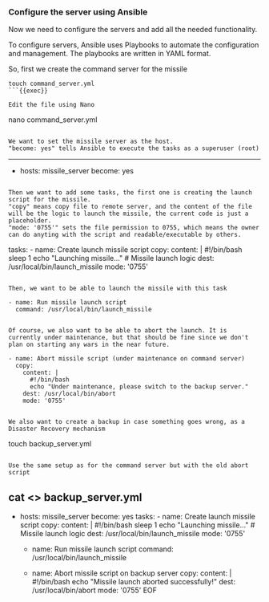 ### Configure the server using Ansible
Now we need to configure the servers and add all the needed functionality.

To configure servers, Ansible uses Playbooks to automate the configuration and management. The playbooks are written in YAML format.

So, first we create the command server for the missile 
```
touch command_server.yml
```{{exec}}

Edit the file using Nano
```
nano command_server.yml
```{{exec}}

We want to set the missile server as the host. 
"become: yes" tells Ansible to execute the tasks as a superuser (root)
```
---
- hosts: missile_server
  become: yes
```{{exec}}

Then we want to add some tasks, the first one is creating the launch script for the missile.
"copy" means copy file to remote server, and the content of the file will be the logic to launch the missile, the current code is just a placeholder.
"mode: '0755'" sets the file permission to 0755, which means the owner can do anyting with the script and readable/executable by others.
```
  tasks:
    - name: Create launch missile script
      copy:
        content: |
          #!/bin/bash
          sleep 1
          echo "Launching missile..."
          # Missile launch logic
        dest: /usr/local/bin/launch_missile
        mode: '0755'

```{{exec}}

Then, we want to be able to launch the missile with this task
```
    - name: Run missile launch script
      command: /usr/local/bin/launch_missile

```{{exec}}

Of course, we also want to be able to abort the launch. It is currently under maintenance, but that should be fine since we don't plan on starting any wars in the near future.
```
    - name: Abort missile script (under maintenance on command server)
      copy:
        content: |
          #!/bin/bash
          echo "Under maintenance, please switch to the backup server."
        dest: /usr/local/bin/abort
        mode: '0755'
```{{exec}}

We also want to create a backup in case something goes wrong, as a Disaster Recovery mechanism
```
touch backup_server.yml
```{{exec}}

Use the same setup as for the command server but with the old abort script
```
cat <<EOF >> backup_server.yml
---
- hosts: missile_server
  become: yes
  tasks:
      - name: Create launch missile script
      copy:
        content: |
          #!/bin/bash
          sleep 1
          echo "Launching missile..."
          # Missile launch logic
        dest: /usr/local/bin/launch_missile
        mode: '0755'

    - name: Run missile launch script
      command: /usr/local/bin/launch_missile

    - name: Abort missile script on backup server
      copy:
        content: |
          #!/bin/bash
          echo "Missile launch aborted successfully!"
        dest: /usr/local/bin/abort
        mode: '0755'
EOF
```{{exec}}